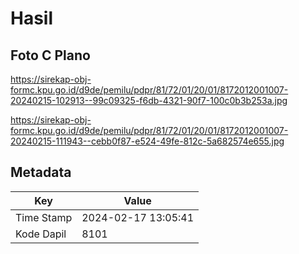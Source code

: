 # Hasil

## Foto C Plano

https://sirekap-obj-formc.kpu.go.id/d9de/pemilu/pdpr/81/72/01/20/01/8172012001007-20240215-102913--99c09325-f6db-4321-90f7-100c0b3b253a.jpg

https://sirekap-obj-formc.kpu.go.id/d9de/pemilu/pdpr/81/72/01/20/01/8172012001007-20240215-111943--cebb0f87-e524-49fe-812c-5a682574e655.jpg


## Metadata

| Key        | Value               |
| ---------- | ------------------- |
| Time Stamp | 2024-02-17 13:05:41 |
| Kode Dapil | 8101                |



